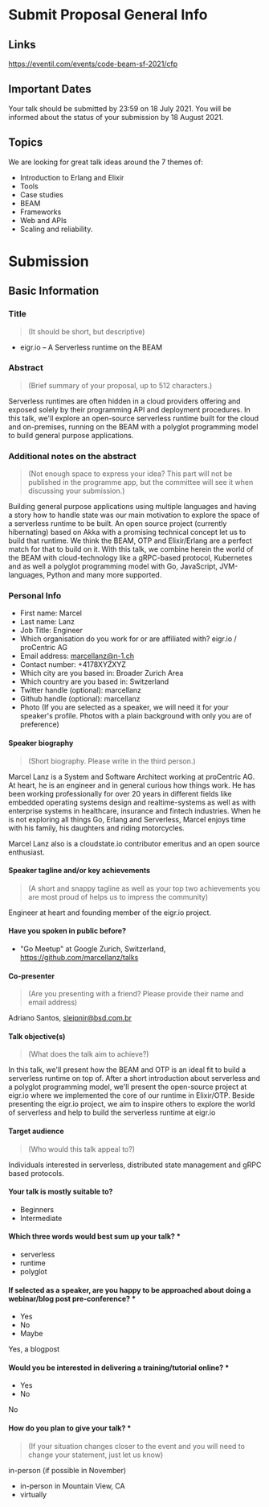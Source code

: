 # Submit Proposal General Info

## Links

https://eventil.com/events/code-beam-sf-2021/cfp

## Important Dates

Your talk should be submitted by 23:59 on 18 July 2021. You will be informed about the status of your submission by 18
August 2021.

## Topics

We are looking for great talk ideas around the 7 themes of:

- Introduction to Erlang and Elixir
- Tools
- Case studies
- BEAM
- Frameworks
- Web and APIs
- Scaling and reliability.

# Submission

## Basic Information

### Title

> (It should be short, but descriptive)

- eigr.io – A Serverless runtime on the BEAM

### Abstract

> (Brief summary of your proposal, up to 512 characters.)

Serverless runtimes are often hidden in a cloud providers offering and exposed solely by their programming API and
deployment procedures. In this talk, we'll explore an open-source serverless runtime built for the cloud and
on-premises, running on the BEAM with a polyglot programming model to build general purpose applications.

### Additional notes on the abstract

> (Not enough space to express your idea? This part will not be published in the programme app, but the committee will see it when discussing your submission.)

Building general purpose applications using multiple languages and having a story how to handle state was our main
motivation to explore the space of a serverless runtime to be built. An open source project (currently hibernating)
based on Akka with a promising technical concept let us to build that runtime. We think the BEAM, OTP and Elixir/Erlang
are a perfect match for that to build on it. With this talk, we combine herein the world of the BEAM with
cloud-technology like a gRPC-based protocol, Kubernetes and as well a polyglot programming model with Go, JavaScript,
JVM-languages, Python and many more supported.

### Personal Info

- First name: Marcel
- Last name: Lanz
- Job Title: Engineer
- Which organisation do you work for or are affiliated with? eigr.io / proCentric AG
- Email address: marcellanz@n-1.ch
- Contact number: +4178XYZXYZ
- Which city are you based in: Broader Zurich Area
- Which country are you based in: Switzerland
- Twitter handle (optional): marcellanz
- Github handle (optional): marcellanz
- Photo (If you are selected as a speaker, we will need it for your speaker's profile. Photos with a plain background
  with only you are of preference)

#### Speaker biography

> (Short biography. Please write in the third person.)

Marcel Lanz is a System and Software Architect working at proCentric AG. At heart, he is an engineer and in general
curious how things work. He has been working professionally for over 20 years in different fields like embedded
operating systems design and realtime-systems as well as with enterprise systems in healthcare, insurance and fintech
industries. When he is not exploring all things Go, Erlang and Serverless, Marcel enjoys time with his family, his
daughters and riding motorcycles.

Marcel Lanz also is a cloudstate.io contributor emeritus and an open source enthusiast.

#### Speaker tagline and/or key achievements

> (A short and snappy tagline as well as your top two achievements you are most proud of helps us to impress the community)

Engineer at heart and founding member of the eigr.io project.

#### Have you spoken in public before?

- "Go Meetup" at Google Zurich, Switzerland, https://github.com/marcellanz/talks

#### Co-presenter

> (Are you presenting with a friend? Please provide their name and email address)

Adriano Santos, sleipnir@bsd.com.br

#### Talk objective(s)

> (What does the talk aim to achieve?)

In this talk, we'll present how the BEAM and OTP is an ideal fit to build a serverless runtime on top of. After a short
introduction about serverless and a polyglot programming model, we'll present the open-source project at eigr.io where
we implemented the core of our runtime in Elixir/OTP. Beside presenting the eigr.io project, we aim to inspire others to
explore the world of serverless and help to build the serverless runtime at eigr.io

#### Target audience

> (Who would this talk appeal to?)

Individuals interested in serverless, distributed state management and gRPC based protocols.

#### Your talk is mostly suitable to?

- Beginners
- Intermediate

#### Which three words would best sum up your talk? *

- serverless
- runtime
- polyglot

#### If selected as a speaker, are you happy to be approached about doing a webinar/blog post pre-conference? *

- Yes
- No
- Maybe

Yes, a blogpost

#### Would you be interested in delivering a training/tutorial online? *

- Yes
- No

No

#### How do you plan to give your talk? *

> (If your situation changes closer to the event and you will need to change your statement, just let us know)

in-person (if possible in November)

- in-person in Mountain View, CA
- virtually
